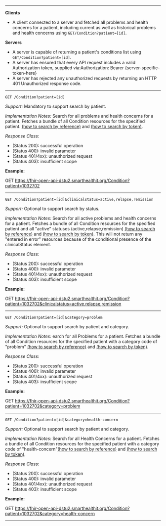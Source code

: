 

-------------------------

**Clients**

- A client connected to a server and fetched all problems and health concerns for a patient, including current as well as historical problems and health concerns using `GET/Condition?patient=[id]`.


**Servers**

- A server is capable of returning a patient's conditions list using `GET/Condition?patient=[id]`.
- A server has ensured that every API request includes a valid Authorization token, supplied via:Authorization: Bearer {server-specific-token-here}
- A server has rejected any unauthorized requests by returning an HTTP 401 Unauthorized response code.

-----------
`GET /Condition?patient=[id]`

*Support:* Mandatory to support search by patient.

*Implementation Notes:*  Search for all problems and health concerns for a patient. Fetches a bundle of all Condition resources for the specified patient. [(how to search by reference)] and [(how to search by token)].

*Response Class:*

-   (Status 200): successful operation
-   (Status 400): invalid parameter
-   (Status 401/4xx): unauthorized request
-   (Status 403): insufficient scope


**Example:**

GET https://fhir-open-api-dstu2.smarthealthit.org/Condition?patient=1032702

-----------

`GET /Condition?patient=[id]&clinicalstatus=active,relapse,remission`

*Support:* Optional to support search by status.

*Implementation Notes:* Search for all active problems and health concerns for a patient. Fetches a bundle of all Condition resources for the specified patient and all "active" statuses (active,relapse,remission)  [(how to search by reference)] and [(how to search by token)].  This will not return any "entered in error" resources because of the conditional presence of the clinicalStatus element.



*Response Class:*

-   (Status 200): successful operation
-   (Status 400): invalid parameter
-   (Status 401/4xx): unauthorized request
-   (Status 403): insufficient scope


**Example:**

GET https://fhir-open-api-dstu2.smarthealthit.org/Condition?patient=1032702&clinicalstatus=active,relapse,remission

-----------
`GET /Condition?patient=[id]&category=problem`

*Support:* Optional to support search by patient and category.

*Implementation Notes:*  earch for all Problems for a patient. Fetches a bundle of all Condition resources for the specified patient with a category code of "problem" [(how to search by reference)] and [(how to search by token)].


*Response Class:*

-   (Status 200): successful operation
-   (Status 400): invalid parameter
-   (Status 401/4xx): unauthorized request
-   (Status 403): insufficient scope


**Example:**

GET https://fhir-open-api-dstu2.smarthealthit.org/Condition?patient=1032702&category=problem

-----------


`GET /Condition?patient=[id]&category=health-concern`

*Support:* Optional to support search by patient and category.

*Implementation Notes:*  Search for all Health Concerns for a patient. Fetches a bundle of all Condition resources for the specified patient with a category code of "health-concern"[(how to search by reference)] and [(how to search by token)].

*Response Class:*

-   (Status 200): successful operation
-   (Status 400): invalid parameter
-   (Status 401/4xx): unauthorized request
-   (Status 403): insufficient scope


**Example:**

GET https://fhir-open-api-dstu2.smarthealthit.org/Condition?patient=1032702&category=health-concern

-----------


  [(how to search by reference)]: http://hl7.org/fhir/DSTU2/search.html#reference
  [(how to search by token)]: http://hl7.org/fhir/DSTU2/search.html#token
  [Composite Search Parameters]: http://hl7-fhir.github.io/search.html#combining
  [(how to search by date)]: http://hl7.org/fhir/DSTU2/search.html#date
  [(how to search by string)]: http://hl7.org/fhir/DSTU2/search.html#string

